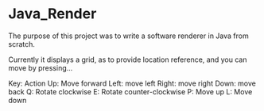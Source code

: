 # Java_Render
The purpose of this project was to write a software renderer in Java from scratch.

Currently it displays a grid, as to provide location reference, and you can move by pressing...

Key: Action 
Up: Move forward
Left: move left
Right: move right
Down: move back
Q: Rotate clockwise
E: Rotate counter-clockwise
P: Move up
L: Move down
